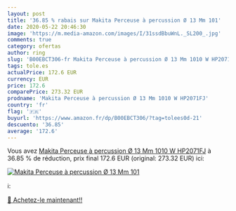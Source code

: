 ```yaml
---
layout: post
title: '36.85 % rabais sur Makita Perceuse à percussion Ø 13 Mm 101'
date: 2020-05-22 20:46:30
image: 'https://m.media-amazon.com/images/I/31ssdBbuWnL._SL200_.jpg'
comments: true
category: ofertas
author: ring
slug: 'B00EBCT306-fr Makita Perceuse à percussion Ø 13 Mm 1010 W HP2071FJ'
tags: tole.es
actualPrice: 172.6 EUR
currency: EUR
price: 172.6
comparePrice: 273.32 EUR
prodname: 'Makita Perceuse à percussion Ø 13 Mm 1010 W HP2071FJ'
country: 'fr'
flag: '🇫🇷'
buyurl: 'https://www.amazon.fr/dp/B00EBCT306/?tag=tolees0d-21'
descuento: '36.85'
average: '172.6'
---
```


Vous avez [Makita Perceuse à percussion Ø 13 Mm 1010 W HP2071FJ](https://www.amazon.fr/dp/B00EBCT306/?tag=tolees0d-21)  à  36.85 % de réduction, prix final  172.6 EUR (original: 273.32 EUR) ici:

[![Makita Perceuse à percussion Ø 13 Mm 101](https://m.media-amazon.com/images/I/31ssdBbuWnL._SL200_.jpg)](https://www.amazon.fr/dp/B00EBCT306/?tag=tolees0d-21)

ℹ️:


[🛒 Achetez-le maintenant!!](https://www.amazon.fr/dp/B00EBCT306/?tag=tolees0d-21)
